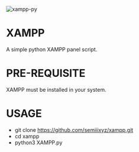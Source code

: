 ![xampp-py](https://github.com/semiiixyz/xampp/assets/125569648/95be9e94-7286-4973-8563-589b635f7fc6)

# XAMPP
A simple python XAMPP panel script.

# PRE-REQUISITE
XAMPP must be installed in your system.

# USAGE
* git clone https://github.com/semiiixyz/xampp.git
* cd xampp
* python3 XAMPP.py
